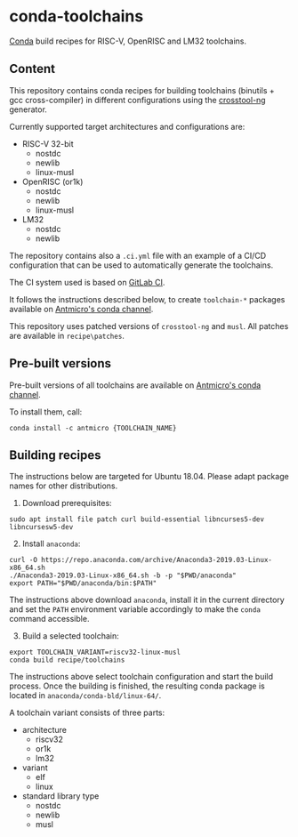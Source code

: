 # conda-toolchains

[Conda](https://anaconda.org) build recipes for RISC-V, OpenRISC and LM32 toolchains.

## Content

This repository contains conda recipes for building toolchains
(binutils + gcc cross-compiler) in different configurations using the
[crosstool-ng](https://github.com/crosstool-ng/crosstool-ng) generator.

Currently supported target architectures and configurations are:

* RISC-V 32-bit
  * nostdc
  * newlib
  * linux-musl
* OpenRISC (or1k)
  * nostdc
  * newlib
  * linux-musl
* LM32
  * nostdc
  * newlib

The repository contains also a `.ci.yml` file with an example of a CI/CD
configuration that can  be used to automatically generate the toolchains.

The CI system used is based on [GitLab CI](https://docs.gitlab.com/ee/ci/).

It follows the instructions described below, to create `toolchain-*` packages available on [Antmicro's conda channel](https://anaconda.org/antmicro/repo).

This repository uses patched versions of `crosstool-ng` and `musl`.
All patches are available in `recipe\patches`.

## Pre-built versions

Pre-built versions of all toolchains are available on [Antmicro's conda channel](https://anaconda.org/antmicro/repo).

To install them, call:

```
conda install -c antmicro {TOOLCHAIN_NAME}
```

## Building recipes

The instructions below are targeted for Ubuntu 18.04.
Please adapt package names for other distributions.

1. Download prerequisites:

```
sudo apt install file patch curl build-essential libncurses5-dev libncursesw5-dev
```

2. Install `anaconda`:

```
curl -O https://repo.anaconda.com/archive/Anaconda3-2019.03-Linux-x86_64.sh
./Anaconda3-2019.03-Linux-x86_64.sh -b -p "$PWD/anaconda"
export PATH="$PWD/anaconda/bin:$PATH"
```

The instructions above download `anaconda`, install it in the current directory
and set the `PATH` environment variable accordingly to make the `conda` command accessible.

3. Build a selected toolchain:

```
export TOOLCHAIN_VARIANT=riscv32-linux-musl
conda build recipe/toolchains
```

The instructions above select toolchain configuration and start the build process.
Once the building is finished, the resulting conda package is located in `anaconda/conda-bld/linux-64/`.

A toolchain variant consists of three parts:

* architecture
  * riscv32
  * or1k
  * lm32
* variant
  * elf
  * linux
* standard library type
  * nostdc
  * newlib
  * musl
